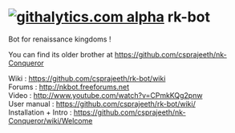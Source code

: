 [![githalytics.com alpha](https://cruel-carlota.pagodabox.com/1ac50612628a679355f6ebd27b47598a "githalytics.com")](http://githalytics.com/csprajeeth/rk-bot)
rk-bot
======

Bot for renaissance kingdoms !

You can find its older brother at https://github.com/csprajeeth/nk-Conqueror

Wiki : https://github.com/csprajeeth/rk-bot/wiki <br/>
Forums : http://nkbot.freeforums.net <br/>
Video : http://www.youtube.com/watch?v=CPmkKQg2pnw <br/>
User manual : https://github.com/csprajeeth/rk-bot/wiki/ <br/>
Installation + Intro  : https://github.com/csprajeeth/nk-Conqueror/wiki/Welcome <br/>

